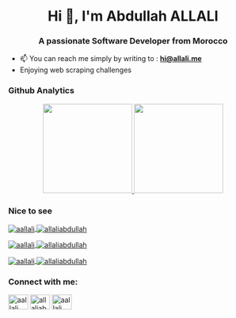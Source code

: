 <h1 align="center">Hi 👋, I'm Abdullah ALLALI</h1>
<h3 align="center">A passionate Software Developer from Morocco</h3>

- 📫 You can reach me simply by writing to : **hi@allali.me**
- Enjoying web scraping challenges

 <h3 align="left">Github Analytics</h3>
<p align="center">
<a href="https://github.com/Aaallali">
  <img height="180em" src="https://github-readme-stats.vercel.app/api?username=aallali&show_icons=true&theme=vue-dark"/>
  <img height="180em" src="https://github-readme-stats-eight-theta.vercel.app/api/top-langs/?username=aallali&layout=compact&langs_count=8&theme=vue-dark"/>
</a>
</p>
 <h3 align="left">Nice to see</h3>
 
<p align="left">
 <a href="https://github.com/aallali/42-ft-linear-regression" target="blank"><img align="center" src="https://github-readme-stats.vercel.app/api/pin/?username=aallali&repo=42-ft-linear-regression" alt="aallali"/>
 </a>
 <a href="https://github.com/aallali/42-DSLR" target="blank"><img align="center" src="https://github-readme-stats.vercel.app/api/pin/?username=aallali&repo=42-DSLR" alt="allaliabdullah"/>
 </a>
</p>
  
  
<p align="left">
 <a href="https://github.com/aallali/42-HyperTube" target="blank"><img align="center" src="https://github-readme-stats.vercel.app/api/pin/?username=aallali&repo=42-HyperTube" alt="aallali"/>
 </a>
 <a  href="https://github.com/aallali/42-Matcha" target="blank"><img align="center" src="https://github-readme-stats.vercel.app/api/pin/?username=aallali&repo=42-Matcha" alt="allaliabdullah"/>
 </a>
</p>
  
  
<p align="left">
 <a href="https://github.com/aallali/42-Fillit" target="blank"><img align="center" src="https://github-readme-stats.vercel.app/api/pin/?username=aallali&repo=42-Fillit" alt="aallali"/>
 </a>
 <a  href="https://github.com/aallali/42-Fractol" target="blank"><img align="center" src="https://github-readme-stats.vercel.app/api/pin/?username=aallali&repo=42-Fractol" alt="allaliabdullah"/>
 </a>
</p>
  
<h3 align="left">Connect with me:</h3>
<p align="left">
<a href="https://dev.to/aallali" target="blank"><img align="center" src="https://cdn.jsdelivr.net/npm/simple-icons@3.0.1/icons/dev-dot-to.svg" alt="aallali" height="30" width="40" /></a>
<a href="https://twitter.com/allaliabdullah" target="blank"><img align="center" src="https://cdn.jsdelivr.net/npm/simple-icons@3.0.1/icons/twitter.svg" alt="allaliabdullah" height="30" width="40" /></a>
<a href="https://linkedin.com/in/aallali" target="blank"><img align="center" src="https://cdn.jsdelivr.net/npm/simple-icons@3.0.1/icons/linkedin.svg" alt="aallali" height="30" width="40" /></a>
</p>
